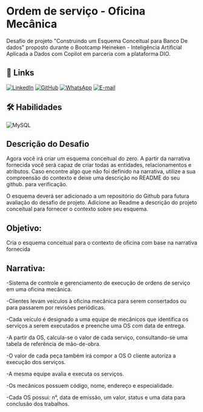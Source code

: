 # Ordem de serviço - Oficina Mecânica
Desafio de projeto "Construindo um Esquema Conceitual para Banco De dados" proposto durante o Bootcamp Heineken - Inteligência Artificial Aplicada a Dados com Copilot em parceria com a plataforma DIO.
## 🔗 Links
[![LinkedIn](https://img.shields.io/badge/LinkedIn-0077B5?style=for-the-badge&logo=linkedin&logoColor=white)](https://www.linkedin.com/in/monica-riegel/)
[![GitHub](https://img.shields.io/badge/GitHub-100000?style=for-the-badge&logo=github&logoColor=white)](https://github.com/MonicaRiegel)
[![WhatsApp](https://img.shields.io/badge/WhatsApp-25D366?style=for-the-badge&logo=whatsapp&logoColor=white)](https://wa.me/5551998152447)
[![E-mail](https://img.shields.io/badge/-Email-000?style=for-the-badge&logo=microsoft-outlook&logoColor=007BFF)](mailto:monicariegel@hotmail.com)
## 🛠 Habilidades
![MySQL](https://img.shields.io/badge/MySQL-00000F?style=for-the-badge&logo=mysql&logoColor=white)

## Descrição do Desafio
Agora você irá criar um esquema conceitual do zero. A partir da narrativa fornecida você será capaz de criar todas as entidades, relacionamentos e atributos. Caso encontre algo que não foi definido na narrativa, utilize a sua compreensão do contexto e deixe uma descrição no README do seu github. para verificação.

O esquema deverá ser adicionado a um repositório do Github para futura avaliação do desafio de projeto. Adicione ao Readme a descrição do projeto conceitual para fornecer o contexto sobre seu esquema.

## Objetivo:
Cria o esquema conceitual para o contexto de oficina com base na narrativa fornecida

## Narrativa:
-Sistema de controle e gerenciamento de execução de ordens de serviço em uma oficina mecânica.

-Clientes levam veículos à oficina mecânica para serem consertados ou para passarem por revisões  periódicas.

-Cada veículo é designado a uma equipe de mecânicos que identifica os serviços a serem executados e preenche uma OS com data de entrega.

-A partir da OS, calcula-se o valor de cada serviço, consultando-se uma tabela de referência de mão-de-obra.

-O valor de cada peça também irá compor a OS O cliente autoriza a execução dos serviços.

-A mesma equipe avalia e executa os serviços.

-Os mecânicos possuem código, nome, endereço e especialidade.

-Cada OS possui: n°, data de emissão, um valor, status e uma data para conclusão dos trabalhos. 
